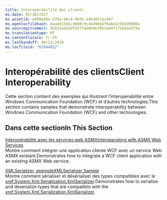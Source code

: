 ```yaml
---
title: Interopérabilité des clients
ms.date: 03/30/2017
ms.assetid: e890e40a-b76a-48c4-9e5b-a4b385fac847
ms.openlocfilehash: 8aadd1592cdb08c9c44490ebfbaba1c9d3d9606e
ms.sourcegitcommit: 9b552addadfb57fab0b9e7852ed4f1f1b8a42f8e
ms.translationtype: MT
ms.contentlocale: fr-FR
ms.lasthandoff: 04/23/2019
ms.locfileid: "61944012"
---
```

# <a name="client-interoperability"></a><span data-ttu-id="2d8f0-102">Interopérabilité des clients</span><span class="sxs-lookup"><span data-stu-id="2d8f0-102">Client Interoperability</span></span>
<span data-ttu-id="2d8f0-103">Cette section contient des exemples qui illustrent l’interopérabilité entre Windows Communication Foundation (WCF) et d’autres technologies.</span><span class="sxs-lookup"><span data-stu-id="2d8f0-103">This section contains samples that demonstrate interoperability between Windows Communication Foundation (WCF) and other technologies.</span></span>  
  
## <a name="in-this-section"></a><span data-ttu-id="2d8f0-104">Dans cette section</span><span class="sxs-lookup"><span data-stu-id="2d8f0-104">In This Section</span></span>  
 [<span data-ttu-id="2d8f0-105">Interopérabilité avec les services web ASMX</span><span class="sxs-lookup"><span data-stu-id="2d8f0-105">Interoperating with ASMX Web Services</span></span>](../../../../docs/framework/wcf/samples/interoperating-with-asmx-web-services.md)  
 <span data-ttu-id="2d8f0-106">Montre comment intégrer une application cliente WCF avec un service Web ASMX existant.</span><span class="sxs-lookup"><span data-stu-id="2d8f0-106">Demonstrates how to integrate a WCF client application with an existing ASMX Web service.</span></span>  
  
 [<span data-ttu-id="2d8f0-107">XMLSerializer, exemple</span><span class="sxs-lookup"><span data-stu-id="2d8f0-107">XMLSerializer Sample</span></span>](../../../../docs/framework/wcf/samples/xmlserializer-sample.md)  
 <span data-ttu-id="2d8f0-108">Montre comment sérialiser et désérialiser des types compatibles avec le <xref:System.Xml.Serialization.XmlSerializer>.</span><span class="sxs-lookup"><span data-stu-id="2d8f0-108">Demonstrates how to serialize and deserialize types that are compatible with the <xref:System.Xml.Serialization.XmlSerializer>.</span></span>
